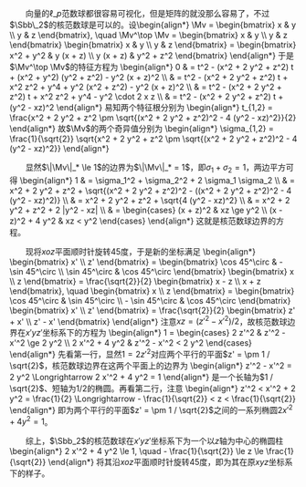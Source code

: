 　　向量的$\ell\_p$范数球都很容易可视化，但是矩阵的就没那么容易了，不过$\Sbb\_2$的核范数球是可以的。设\begin{align\*}
    \Mv = \begin{bmatrix}
        x & y \\\\ y & z
    \end{bmatrix}, \quad \Mv^\top \Mv = \begin{bmatrix}
        x & y \\\\ y & z
    \end{bmatrix} \begin{bmatrix}
        x & y \\\\ y & z
    \end{bmatrix} = \begin{bmatrix}
        x^2 + y^2 & y (x + z) \\\\ y (x + z) & y^2 + z^2
    \end{bmatrix}
\end{align\*}
于是$\Mv^\top \Mv$的特征方程为
\begin{align\*}
    0 & = t^2 - (x^2 + 2 y^2 + z^2) t + (x^2 + y^2) (y^2 + z^2) - y^2 (x + z)^2         \\\\
      & = t^2 - (x^2 + 2 y^2 + z^2) t + x^2 z^2 + y^4 + y^2 (x^2 + z^2) - y^2 (x + z)^2 \\\\
      & = t^2 - (x^2 + 2 y^2 + z^2) t + x^2 z^2 + y^4 - y^2 \cdot 2 x z                 \\\\
      & = t^2 - (x^2 + 2 y^2 + z^2) t + (y^2 - xz)^2
\end{align\*}
易知两个特征根分别为
\begin{align\*}
    t\_{1,2} = \frac{x^2 + 2 y^2 + z^2 \pm \sqrt{(x^2 + 2 y^2 + z^2)^2 - 4 (y^2 - xz)^2}}{2}
\end{align\*}
故$\Mv$的两个奇异值分别为
\begin{align\*}
    \sigma\_{1,2} = \frac{1}{\sqrt{2}} \sqrt{x^2 + 2 y^2 + z^2 \pm \sqrt{(x^2 + 2 y^2 + z^2)^2 - 4 (y^2 - xz)^2}}
\end{align\*}

　　显然$\|\Mv\|_* \le 1$的边界为$\|\Mv\|_* = 1$，即$\sigma_1 + \sigma_2 = 1$，两边平方可得
\begin{align\*}
    1 & = \sigma\_1^2 + \sigma\_2^2 + 2 \sigma\_1 \sigma\_2                                               \\\\
      & = x^2 + 2 y^2 + z^2 + \sqrt{(x^2 + 2 y^2 + z^2)^2 - ((x^2 + 2 y^2 + z^2)^2 - 4 (y^2 - xz)^2)} \\\\
      & = x^2 + 2 y^2 + z^2 + \sqrt{4 (y^2 - xz)^2}                                                   \\\\
      & = x^2 + 2 y^2 + z^2 + 2 |y^2 - xz|                                                            \\\\
      & = \begin{cases}
        (x + z)^2         & xz \ge y^2 \\\\
        (x - z)^2 + 4 y^2 & xz < y^2
    \end{cases}
\end{align\*}
这就是核范数球边界的方程。

　　现将$xoz$平面顺时针旋转45度，于是新的坐标满足
\begin{align\*}
    \begin{bmatrix}
        x' \\\\ z'
    \end{bmatrix} = \begin{bmatrix}
        \cos 45^\circ & - \sin 45^\circ \\\\ \sin 45^\circ & \cos 45^\circ
    \end{bmatrix} \begin{bmatrix}
        x \\\\ z
    \end{bmatrix} = \frac{\sqrt{2}}{2} \begin{bmatrix}
        x - z \\\\ x + z
    \end{bmatrix}, \quad \begin{bmatrix}
        x \\\\ z
    \end{bmatrix} = \begin{bmatrix}
        \cos 45^\circ & \sin 45^\circ \\\\ - \sin 45^\circ & \cos 45^\circ
    \end{bmatrix} \begin{bmatrix}
        x' \\\\ z'
    \end{bmatrix} = \frac{\sqrt{2}}{2} \begin{bmatrix}
        z' + x' \\\\ z' - x'
    \end{bmatrix}
\end{align\*}
注意$xz = (z'^2 - x'^2) / 2$，故核范数球边界在$x'yz'$坐标系下的方程为
\begin{align\*}
    1 = \begin{cases}
        2 z'^2         & z'^2 - x'^2 \ge 2 y^2 \\\\
        2 x'^2 + 4 y^2 & z'^2 - x'^2 < 2 y^2
    \end{cases}
\end{align\*}
先看第一行，显然$1 = 2 z'^2$对应两个平行的平面$z' = \pm 1 / \sqrt{2}$，核范数球边界在这两个平面上的边界为
\begin{align\*}
    z'^2 - x'^2 = 2 y^2 \Longrightarrow 2 x'^2 + 4 y^2 = 1
\end{align\*}
是一个长轴为$1 / \sqrt{2}$、短轴为$1/2$的椭圆。再看第二行，注意
\begin{align\*}
    z'^2 < x'^2 + 2 y^2 = \frac{1}{2} \Longrightarrow - \frac{1}{\sqrt{2}} < z < \frac{1}{\sqrt{2}}
\end{align\*}
即为两个平行的平面$z' = \pm 1 / \sqrt{2}$之间的一系列椭圆$2 x'^2 + 4 y^2 = 1$。

　　综上，$\Sbb_2$的核范数球在$x'yz'$坐标系下为一个以$z$轴为中心的椭圆柱
\begin{align\*}
    2 x'^2 + 4 y^2 \le 1, \quad - \frac{1}{\sqrt{2}} \le z \le \frac{1}{\sqrt{2}}
\end{align\*}
将其沿$xoz$平面顺时针旋转45度，即为其在原$xyz$坐标系下的样子。

